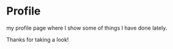 # Profile
my profile page where I show some of things I have done lately.

Thanks for taking a look! 

